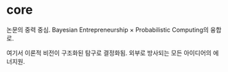 # core

논문의 중력 중심. Bayesian Entrepreneurship × Probabilistic Computing의 융합로.

여기서 이론적 비전이 구조화된 탐구로 결정화됨. 
외부로 방사되는 모든 아이디어의 에너지원.